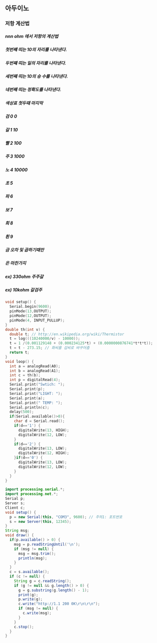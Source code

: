 ## 아두이노

### 저항 계산법
##### nnn ohm 에서 저항의 계산법
##### 첫번쨰 띠는 10의 자리를 나타낸다.
##### 두번쨰 띠는 일의 자리를 나타낸다.
##### 세번째 띠는 10의 승 수를 나타낸다.
##### 네번째 띠는 정확도를 나타낸다.
##### 색상표 첫두때 마지막
##### 검 0 0   
##### 갈 1 10
##### 빨 2 100
##### 주 3 1000
##### 노 4 10000
##### 초 5
##### 파 6
##### 보 7
##### 회 8
##### 흰 9
##### 금 오차 및 곱하기때만
##### 은 마찬가지
##### ex) 330ohm 주주갈
##### ex) 10kohm 갈검주
```c
void setup() {
  Serial.begin(9600);
  pinMode(13,OUTPUT);
  pinMode(12,OUTPUT);
  pinMode(4, INPUT_PULLUP);
}
double th(int v) {
  double t; // http://en.wikipedia.org/wiki/Thermistor
  t = log(((10240000/v) - 10000));
  t = 1 /(0.001129148 + (0.000234125*t) + (0.0000000876741*t*t*t));
  t = t - 273.15; // 화씨를 섭씨로 바꾸어줌
  return t;
}
void loop() {
  int a = analogRead(A0);
  int b = analogRead(A1);
  int c = th(b);
  int p = digitalRead(4);
  Serial.print("Swtich: ");
  Serial.print(p);
  Serial.print("LIGHT: ");
  Serial.print(a);
  Serial.print(" TEMP: ");
  Serial.println(c);
  delay(500);
  if(Serial.available()>0){
    char d = Serial.read();
    if(d=='1') {
      digitalWrite(13, HIGH);
      digitalWrite(12, LOW);
    }
    if(d=='2') {
      digitalWrite(13, LOW);
      digitalWrite(12, HIGH);
    }if(d=='0') {
      digitalWrite(13, LOW);
      digitalWrite(12, LOW);
    }
  }
}
```
```java
import processing.serial.*;
import processing.net.*;
Serial p;
Server s;
Client c;
void setup() {
  p = new Serial(this, "COM3", 9600); // 주의1: 포트번호
  s = new Server(this, 12345);
}
String msg;
void draw() {
  if(p.available() > 0) {
    msg = p.readStringUntil('\n');
    if (msg != null) {
      msg = msg.trim();
      println(msg);
    }
  }
  c = s.available();
  if (c != null) {
    String g = c.readString();
    if (g != null && g.length() > 0) {
      g = g.substring(g.length() - 1);
      print(g);
      p.write(g);
      c.write("http://1.1 200 0K\r\n\r\n");
      if (msg != null) {
        c.write(msg);
      }
    }
    c.stop();
  }
}

```
